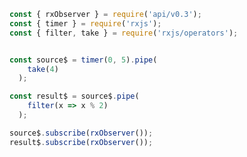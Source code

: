 <!--
name:		
title:		filter
pageTitle:	RxJS filter operator example with a marble diagram
desc:		
docsUrl:	https://rxjs.dev/api/operators/filter
-->

```js
const { rxObserver } = require('api/v0.3');
const { timer } = require('rxjs');
const { filter, take } = require('rxjs/operators');


const source$ = timer(0, 5).pipe(
    take(4)
  );

const result$ = source$.pipe(
    filter(x => x % 2)
  );

source$.subscribe(rxObserver());
result$.subscribe(rxObserver());

```
